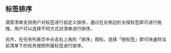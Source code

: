## 标签排序

滴答清单支持用户对标签进行自定义排序，通过在左侧边栏长按标签即可进行拖拽，用户可以选择不同方式对清单进行排序。

另外，在任务列表页中点击右上角的「排序」图标，选择「按标签」即可快速将当前清单下的任务按照所属标签进行排序。